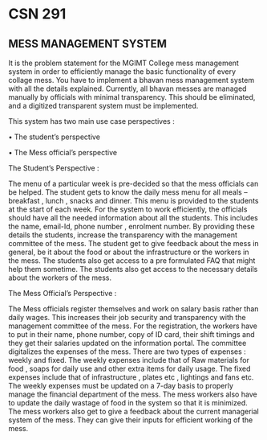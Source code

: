 
#                                               CSN 291 
##                                      MESS MANAGEMENT SYSTEM


It is the problem statement for the MGIMT College mess management system in order to efficiently manage the basic functionality of every collage mess. You have to implement a bhavan mess management system with all the details explained. Currently, all bhavan messes are managed manually by officials with minimal transparency. This should be eliminated, and a digitized transparent system must be implemented. 

This system has two main use case perspectives :

•	The student’s perspective

•	The Mess official’s perspective


The Student’s Perspective :

The menu of a particular week is pre-decided so that the mess officials can be helped. The student gets to know the daily mess menu for all meals – breakfast , lunch , snacks and dinner. This menu is provided to the students at the start of each week. For the system to work efficiently, the officials should have all the needed information about all the students. This includes the name, email-Id, phone number , enrolment number. By providing these details the students, increase the transparency with the management committee of the mess. The student get to give feedback about the mess in general, be it about the food or about the infrastructure or the workers in the mess. The students also get access to a pre formulated FAQ that might help them sometime. The students also get access to the necessary details about the workers of the mess.

The Mess Official’s Perspective :

The Mess officials register themselves and work on salary basis rather than daily wages. This increases their job security and transparency with the management committee of the mess. For the registration, the workers have to put in their name, phone number, copy of ID card, their shift timings and they get their salaries updated on the information portal. The committee digitalizes the expenses of the mess. There are two types of expenses : weekly and fixed. The weekly expenses include that of Raw materials for food , soaps for daily use and other extra items for daily usage. The fixed expenses include that of infrastructure , plates etc , lightings and fans etc. The weekly expenses must be updated on a 7-day basis to properly manage the financial department of the mess. The mess workers also have to update the daily wastage of food in the system so that it is minimized. The mess workers also get to give a feedback about the current managerial system of the mess. They can give their inputs for efficient working of the mess.

